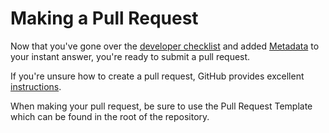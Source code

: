 # Making a Pull Request

Now that you've gone over the [developer checklist](#) and added [Metadata](#) to your instant answer, you're ready to submit a pull request.

If you're unsure how to create a pull request, GitHub provides excellent [instructions](https://help.github.com/articles/creating-a-pull-request).

When making your pull request, be sure to use the Pull Request Template which can be found in the root of the repository.